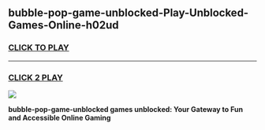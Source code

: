 
## bubble-pop-game-unblocked-Play-Unblocked-Games-Online-h02ud
<h3>
<a href="https://premium76.site?title=bubble-pop-game-unblocked&ref=24A">CLICK TO PLAY</a></h3>
<hr>

<h3>
<a href="https://premium76.site?title=bubble-pop-game-unblocked&ref=24A">CLICK 2 PLAY</a>
  
</h3>

<a href="https://premium76.site?title=bubble-pop-game-unblocked&ref=24A"><img src="https://clearcache.store/games.png"></a>


**bubble-pop-game-unblocked games unblocked: Your Gateway to Fun and Accessible Online Gaming**
